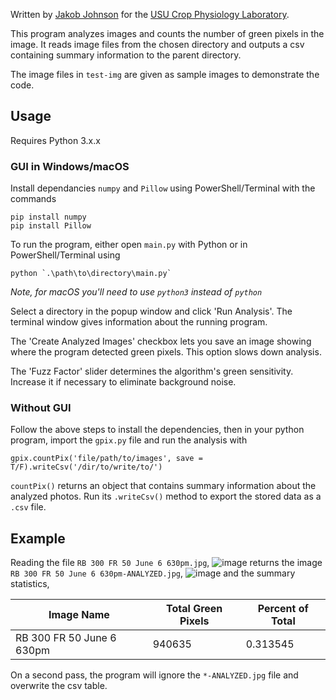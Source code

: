 Written by [Jakob Johnson](https://jakobj.dev) for the [USU Crop Physiology Laboratory](https://cpl.usu.edu/).

This program analyzes images and counts the number of green pixels in the image. It reads image files from the chosen directory and outputs a csv containing summary information to the parent directory. 

The image files in `test-img` are given as sample images to demonstrate the code. 

## Usage
Requires Python 3.x.x

### GUI in Windows/macOS
Install dependancies `numpy` and `Pillow` using PowerShell/Terminal with the commands
```
pip install numpy
pip install Pillow
```
To run the program, either open `main.py` with Python or in PowerShell/Terminal using 
```
python `.\path\to\directory\main.py`
```
*Note, for macOS you'll need to use `python3` instead of `python`*

Select a directory in the popup window and click 'Run Analysis'. 
The terminal window gives information about the running program.

The 'Create Analyzed Images' checkbox lets you save an image showing where the program detected green pixels. This option slows down analysis.

The 'Fuzz Factor' slider determines the algorithm's green sensitivity. Increase it if necessary to eliminate background noise. 


### Without GUI
Follow the above steps to install the dependencies, then in your python program, import the `gpix.py` file and run the analysis with 
```
gpix.countPix('file/path/to/images', save = T/F).writeCsv('/dir/to/write/to/')
```
`countPix()` returns an object that contains summary information about the analyzed photos. Run its `.writeCsv()` method to export the stored data as a `.csv` file.

## Example

Reading the file `RB 300 FR 50 June 6 630pm.jpg`,
![image](https://raw.githubusercontent.com/jakobottar/green-pixel-analysis/master/test-img/RB%20300%20FR%2050%20June%206%20630pm.jpg)
returns the image `RB 300 FR 50 June 6 630pm-ANALYZED.jpg`,
![image](https://raw.githubusercontent.com/jakobottar/green-pixel-analysis/master/test-img/RB%20300%20FR%2050%20June%206%20630pm-ANALYZED.jpg)
and the summary statistics,

| Image Name | Total Green Pixels |	Percent of Total |
| --- | --- | --- |
| RB 300 FR 50 June 6 630pm | 940635 | 0.313545 |

On a second pass, the program will ignore the `*-ANALYZED.jpg` file and overwrite the csv table.
